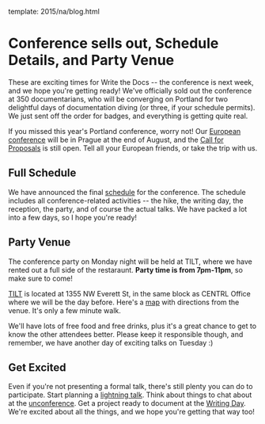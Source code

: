 template: 2015/na/blog.html

Conference sells out, Schedule Details, and Party Venue
=======================================================

These are exciting times for Write the Docs -- 
the conference is next week, and we hope you're getting ready!
We've officially sold out the conference at 350 documentarians,
who will be converging on Portland for two delightful days of documentation diving
(or three, if your schedule permits).
We just sent off the order for badges,
and everything is getting quite real.

If you missed this year's Portland conference, worry not!
Our [European conference](http://www.writethedocs.org/conf/eu/2015/) will be in Prague at the end of August,
and the [Call for Proposals](http://www.writethedocs.org/conf/eu/2015/cfp/) is still open.
Tell all your European friends,
or take the trip with us.

Full Schedule
--------------

We have announced the final [schedule](http://www.writethedocs.org/conf/na/2015/schedule/) for the conference. 
The schedule includes all conference-related activities -- 
the hike, the writing day, the reception, the party, and of course the actual talks.
We have packed a lot into a few days,
so I hope you're ready!

Party Venue
-----------

The conference party on Monday night will be held at TILT,
where we have rented out a full side of the restaraunt.
**Party time is from 7pm-11pm**, so make sure to come!

[TILT](http://www.tiltitup.com/) is located at 1355 NW Everett St,
in the same block as CENTRL Office where we will be the day before.
Here's a [map](https://goo.gl/maps/ZoKCP) with directions from the venue.
It's only a few minute walk.

We'll have lots of free food and free drinks,
plus it's a great chance to get to know the other attendees better.
Please keep it responsible though, and remember,
we have another day of exciting talks on Tuesday :)

Get Excited
-----------

Even if you're not presenting a formal talk, there's still plenty you
can do to participate.
Start planning a [lightning talk](lightning-talks).
Think about things to chat about at the [unconference](unconference).
Get a project ready to document at the [Writing Day](writing-day).
We're excited about all the things, and we hope you're getting that way too!
